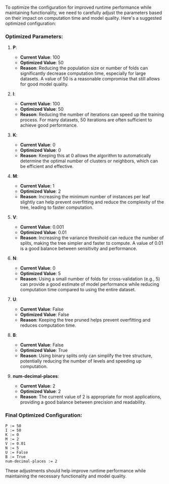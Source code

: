 To optimize the configuration for improved runtime performance while maintaining functionality, we need to carefully adjust the parameters based on their impact on computation time and model quality. Here's a suggested optimized configuration:

### Optimized Parameters:

1. **P**:
   - **Current Value**: 100
   - **Optimized Value**: 50
   - **Reason**: Reducing the population size or number of folds can significantly decrease computation time, especially for large datasets. A value of 50 is a reasonable compromise that still allows for good model quality.

2. **I**:
   - **Current Value**: 100
   - **Optimized Value**: 50
   - **Reason**: Reducing the number of iterations can speed up the training process. For many datasets, 50 iterations are often sufficient to achieve good performance.

3. **K**:
   - **Current Value**: 0
   - **Optimized Value**: 0
   - **Reason**: Keeping this at 0 allows the algorithm to automatically determine the optimal number of clusters or neighbors, which can be efficient and effective.

4. **M**:
   - **Current Value**: 1
   - **Optimized Value**: 2
   - **Reason**: Increasing the minimum number of instances per leaf slightly can help prevent overfitting and reduce the complexity of the tree, leading to faster computation.

5. **V**:
   - **Current Value**: 0.001
   - **Optimized Value**: 0.01
   - **Reason**: Increasing the variance threshold can reduce the number of splits, making the tree simpler and faster to compute. A value of 0.01 is a good balance between sensitivity and performance.

6. **N**:
   - **Current Value**: 0
   - **Optimized Value**: 5
   - **Reason**: Using a small number of folds for cross-validation (e.g., 5) can provide a good estimate of model performance while reducing computation time compared to using the entire dataset.

7. **U**:
   - **Current Value**: False
   - **Optimized Value**: False
   - **Reason**: Keeping the tree pruned helps prevent overfitting and reduces computation time.

8. **B**:
   - **Current Value**: False
   - **Optimized Value**: True
   - **Reason**: Using binary splits only can simplify the tree structure, potentially reducing the number of levels and speeding up computation.

9. **num-decimal-places**:
   - **Current Value**: 2
   - **Optimized Value**: 2
   - **Reason**: The current value of 2 is appropriate for most applications, providing a good balance between precision and readability.

### Final Optimized Configuration:

```plaintext
P := 50
I := 50
K := 0
M := 2
V := 0.01
N := 5
U := False
B := True
num-decimal-places := 2
```

These adjustments should help improve runtime performance while maintaining the necessary functionality and model quality.